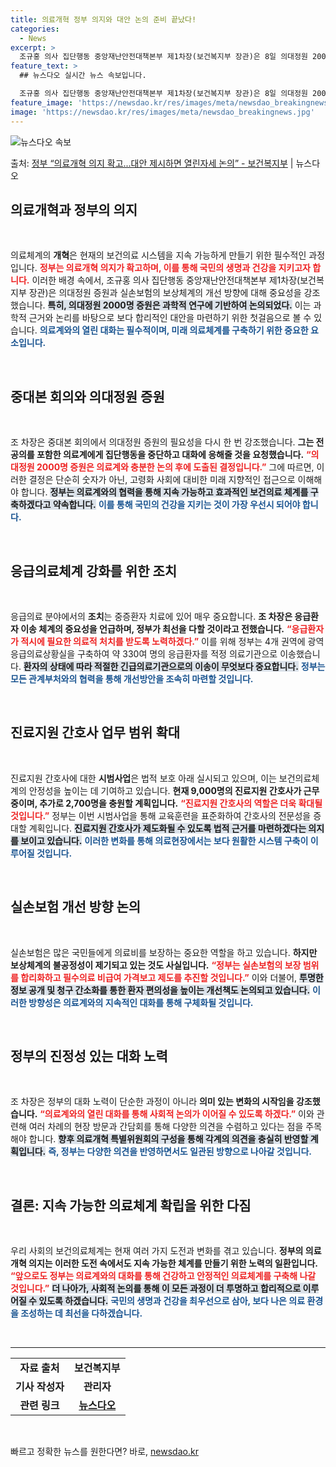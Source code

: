 ```yaml
---
title: 의료개혁 정부 의지와 대안 논의 준비 끝났다!
categories:
  - News
excerpt: >
  조규홍 의사 집단행동 중앙재난안전대책본부 제1차장(보건복지부 장관)은 8일 의대정원 2000명 증원은 과학적…
feature_text: >
  ## 뉴스다오 실시간 뉴스 속보입니다.

  조규홍 의사 집단행동 중앙재난안전대책본부 제1차장(보건복지부 장관)은 8일 의대정원 2000명 증원은 과학적…
feature_image: 'https://newsdao.kr/res/images/meta/newsdao_breakingnews.jpg'
image: 'https://newsdao.kr/res/images/meta/newsdao_breakingnews.jpg'
---
```


![뉴스다오 속보](https://newsdao.kr/res/images/meta/newsdao_breakingnews.jpg)

<p>출처: <a href="https://newsdao.kr/3535" rel="dofollow">정부  “의료개혁 의지 확고...대안 제시하면 열린자세 논의” - 보건복지부</a> | 뉴스다오</p>

<h2 data-ke-size="size26">의료개혁과 정부의 의지</h2>

<p data-ke-size="size16">&nbsp;</p>

의료체계의 <b>개혁</b>은 현재의 보건의료 시스템을 지속 가능하게 만들기 위한 필수적인 과정입니다. <b><span style="color: #ee2323;">정부는 의료개혁 의지가 확고하며, 이를 통해 국민의 생명과 건강을 지키고자 합니다.</span></b> 이러한 배경 속에서, 조규홍 의사 집단행동 중앙재난안전대책본부 제1차장(보건복지부 장관)은 의대정원 증원과 실손보험의 보상체계의 개선 방향에 대해 중요성을 강조했습니다. <b><span style="background-color: #21538527;">특히, 의대정원 2000명 증원은 과학적 연구에 기반하여 논의되었다.</span></b> 이는 과학적 근거와 논리를 바탕으로 보다 합리적인 대안을 마련하기 위한 첫걸음으로 볼 수 있습니다. <b><span style="color: #1a5490;">의료계와의 열린 대화는 필수적이며, 미래 의료체계를 구축하기 위한 중요한 요소입니다.</span></b> 

<P data-ke-size="size16">&nbsp;</P>

<h2 data-ke-size="size26">중대본 회의와 의대정원 증원</h2>

<p data-ke-size="size16">&nbsp;</p>

조 차장은 중대본 회의에서 의대정원 증원의 필요성을 다시 한 번 강조했습니다. <b>그는 전공의를 포함한 의료계에게 집단행동을 중단하고 대화에 응해줄 것을 요청했습니다.</b> <b><span style="color: #ee2323;">“의대정원 2000명 증원은 의료계와 충분한 논의 후에 도출된 결정입니다.”</span></b> 그에 따르면, 이러한 결정은 단순히 숫자가 아닌, 고령화 사회에 대비한 미래 지향적인 접근으로 이해해야 합니다. <b><span style="background-color: #21538527;">정부는 의료계와의 협력을 통해 지속 가능하고 효과적인 보건의료 체계를 구축하겠다고 약속합니다.</span></b> <b><span style="color: #1a5490;">이를 통해 국민의 건강을 지키는 것이 가장 우선시 되어야 합니다.</span></b>

<p data-ke-size="size16">&nbsp;</p>

<h2 data-ke-size="size26">응급의료체계 강화를 위한 조치</h2>

<p data-ke-size="size16">&nbsp;</p>

응급의료 분야에서의 <b>조치</b>는 중증환자 치료에 있어 매우 중요합니다. <b>조 차장은 응급환자 이송 체계의 중요성을 언급하며, 정부가 최선을 다할 것이라고 전했습니다.</b> <b><span style="color: #ee2323;">“응급환자가 적시에 필요한 의료적 처치를 받도록 노력하겠다.”</span></b> 이를 위해 정부는 4개 권역에 광역응급의료상황실을 구축하여 약 330여 명의 응급환자를 적정 의료기관으로 이송했습니다. <b><span style="background-color: #21538527;">환자의 상태에 따라 적절한 긴급의료기관으로의 이송이 무엇보다 중요합니다.</span></b> <b><span style="color: #1a5490;">정부는 모든 관계부처와의 협력을 통해 개선방안을 조속히 마련할 것입니다.</span></b>

<p data-ke-size="size16">&nbsp;</p>

<h2 data-ke-size="size26">진료지원 간호사 업무 범위 확대</h2>

<p data-ke-size="size16">&nbsp;</p>

진료지원 간호사에 대한 <b>시범사업</b>은 법적 보호 아래 실시되고 있으며, 이는 보건의료체계의 안정성을 높이는 데 기여하고 있습니다. <b>현재 9,000명의 진료지원 간호사가 근무 중이며, 추가로 2,700명을 충원할 계획입니다.</b> <b><span style="color: #ee2323;">“진료지원 간호사의 역할은 더욱 확대될 것입니다.”</span></b> 정부는 이번 시범사업을 통해 교육훈련을 표준화하여 간호사의 전문성을 증대할 계획입니다. <b><span style="background-color: #21538527;">진료지원 간호사가 제도화될 수 있도록 법적 근거를 마련하겠다는 의지를 보이고 있습니다.</span></b> <b><span style="color: #1a5490;">이러한 변화를 통해 의료현장에서는 보다 원활한 시스템 구축이 이루어질 것입니다.</span></b>

<p data-ke-size="size16">&nbsp;</p>

<h2 data-ke-size="size26">실손보험 개선 방향 논의</h2>

<p data-ke-size="size16">&nbsp;</p>

실손보험은 많은 국민들에게 의료비를 보장하는 중요한 역할을 하고 있습니다. <b>하지만 보상체계의 불공정성이 제기되고 있는 것도 사실입니다.</b> <b><span style="color: #ee2323;">“정부는 실손보험의 보장 범위를 합리화하고 필수의료 비급여 가격보고 제도를 추진할 것입니다.”</span></b> 이와 더불어, <b><span style="background-color: #21538527;">투명한 정보 공개 및 청구 간소화를 통한 환자 편의성을 높이는 개선책도 논의되고 있습니다.</span></b> <b><span style="color: #1a5490;">이러한 방향성은 의료계와의 지속적인 대화를 통해 구체화될 것입니다.</span></b>

<p data-ke-size="size16">&nbsp;</p>

<h2 data-ke-size="size26">정부의 진정성 있는 대화 노력</h2>

<p data-ke-size="size16">&nbsp;</p>

조 차장은 정부의 대화 노력이 단순한 과정이 아니라 <b>의미 있는 변화의 시작임을 강조했습니다.</b> <b><span style="color: #ee2323;">“의료계와의 열린 대화를 통해 사회적 논의가 이어질 수 있도록 하겠다.”</span></b> 이와 관련해 여러 차례의 현장 방문과 간담회를 통해 다양한 의견을 수렴하고 있다는 점을 주목해야 합니다. <b><span style="background-color: #21538527;">향후 의료개혁 특별위원회의 구성을 통해 각계의 의견을 충실히 반영할 계획입니다.</span></b> <b><span style="color: #1a5490;">즉, 정부는 다양한 의견을 반영하면서도 일관된 방향으로 나아갈 것입니다.</span></b>

<p data-ke-size="size16">&nbsp;</p>

<h2 data-ke-size="size26">결론: 지속 가능한 의료체계 확립을 위한 다짐</h2>

<p data-ke-size="size16">&nbsp;</p>

우리 사회의 보건의료체계는 현재 여러 가지 도전과 변화를 겪고 있습니다. <b>정부의 의료개혁 의지는 이러한 도전 속에서도 지속 가능한 체계를 만들기 위한 노력의 일환입니다.</b> <b><span style="color: #ee2323;">“앞으로도 정부는 의료계와의 대화를 통해 건강하고 안정적인 의료체계를 구축해 나갈 것입니다.”</span></b> <b><span style="background-color: #21538527;">더 나아가, 사회적 논의를 통해 이 모든 과정이 더 투명하고 합리적으로 이루어질 수 있도록 하겠습니다.</span></b> <b><span style="color: #1a5490;">국민의 생명과 건강을 최우선으로 삼아, 보다 나은 의료 환경을 조성하는 데 최선을 다하겠습니다.</span></b>

<p data-ke-size="size16">&nbsp;</p>

<hr/>

<table style="width: 100%; border-collapse: collapse;">
<tr>
<td style="text-align: center; height: 17px;"><b>자료 출처</b></td>
<td style="text-align: center; height: 17px;"><b>보건복지부</b></td>
</tr>
<tr>
<td style="text-align: center; height: 17px;"><b>기사 작성자</b></td>
<td style="text-align: center; height: 17px;"><b>관리자</b></td>
</tr>
<tr>
<td style="text-align: center; height: 17px;"><b>관련 링크</b></td>
<td style="text-align: center; height: 17px;"><b><a href="https://newsdao.kr/3535" target="_blank">뉴스다오</a></b></td>
</tr>
</table>

<p data-ke-size="size16">&nbsp;</p> 

빠르고 정확한 뉴스를 원한다면? 바로, <a href="https://newsdao.kr" rel="dofollow">newsdao.kr</a>


